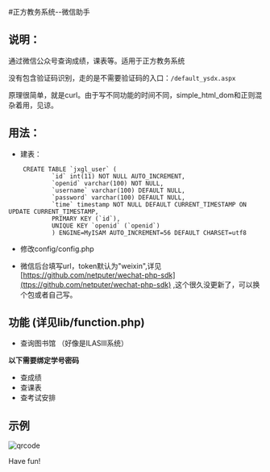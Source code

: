 #正方教务系统--微信助手

## 说明：
通过微信公众号查询成绩，课表等。适用于正方教务系统

没有包含验证码识别，走的是不需要验证码的入口：```/default_ysdx.aspx```

原理很简单，就是curl。由于写不同功能的时间不同，simple_html_dom和正则混杂着用，见谅。

## 用法：
* 建表：
```
    CREATE TABLE `jxgl_user` (
            `id` int(11) NOT NULL AUTO_INCREMENT,
            `openid` varchar(100) NOT NULL,
            `username` varchar(100) DEFAULT NULL,
            `password` varchar(100) DEFAULT NULL,
            `time` timestamp NOT NULL DEFAULT CURRENT_TIMESTAMP ON UPDATE CURRENT_TIMESTAMP,
            PRIMARY KEY (`id`),
            UNIQUE KEY `openid` (`openid`)
            ) ENGINE=MyISAM AUTO_INCREMENT=56 DEFAULT CHARSET=utf8
```
* 修改config/config.php

* 微信后台填写url，token默认为"weixin",详见[https://github.com/netputer/wechat-php-sdk](ttps://github.com/netputer/wechat-php-sdk) ,这个很久没更新了，可以换个包或者自己写。

## 功能 (详见lib/function.php)

* 查询图书馆 （好像是ILASIII系统）

 **以下需要绑定学号密码**
* 查成绩
* 查课表
* 查考试安排


## 示例

![qrcode](https://raw.githubusercontent.com/liaol/weixin-zhengfang/master/qrcode.jpg)



Have fun!


